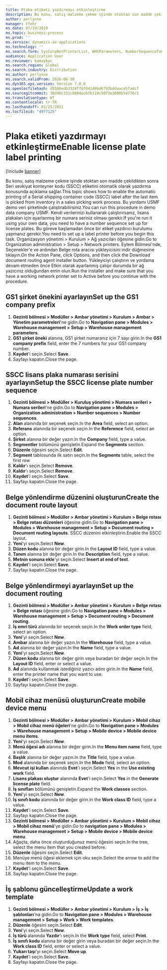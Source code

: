```yaml
---
title: Plaka etiketi yazdırmayı etkinleştirme
description: Bu konu, satış malzeme çekme işinde stoktan son madde çekildikten sonra Seri sevkiyat konteyner kodu (SSCC) etiketini otomatik olarak yazdırma konusunda açıklama sağlar.
author: perlynne
manager: tfehr
ms.date: 07/19/2019
ms.topic: business-process
ms.prod: ''
ms.service: dynamics-ax-applications
ms.technology: ''
ms.search.form: SysCorpNetPrinterList, WHSParameters, NumberSequenceTableListPage, NumberSequenceDetails, WHSDocumentRoutingLayout, WHSDocumentRouting, WHSRFMenuItem, WHSRFMenu, WHSWorkTemplateTable, WHSLicensePlateLabelBuildConfig, WHSLicensePlateLabel
audience: Application User
ms.reviewer: kamaybac
ms.search.region: Global
ms.search.industry: Distribution
ms.author: perlynne
ms.search.validFrom: 2016-06-30
ms.dyn365.ops.version: Version 7.0.0
ms.openlocfilehash: d5580edb3324f76f04140bd6793bddaace5fadcf
ms.sourcegitcommit: 38d40c331c8894acb7b119c5073e3088b54776c1
ms.translationtype: HT
ms.contentlocale: tr-TR
ms.lasthandoff: 01/15/2021
ms.locfileid: "4977125"
---
```

# <a name="enable-license-plate-label-printing"></a><span data-ttu-id="27240-103">Plaka etiketi yazdırmayı etkinleştirme</span><span class="sxs-lookup"><span data-stu-id="27240-103">Enable license plate label printing</span></span>

[!include [banner](../../includes/banner.md)]

<span data-ttu-id="27240-104">Bu konu, satış malzeme çekme işinde stoktan son madde çekildikten sonra Seri sevkiyat konteyner kodu (SSCC) etiketini otomatik olarak yazdırma konusunda açıklama sağlar.</span><span class="sxs-lookup"><span data-stu-id="27240-104">This topic shows how to enable the automatic printing of a Serial shipping container code (SSCC) label after the last item is picked from inventory in a sales picking work process.</span></span> <span data-ttu-id="27240-105">Bu yordamı USMF demo veri şirketinde çalıştırabilirsiniz.</span><span class="sxs-lookup"><span data-stu-id="27240-105">You can run this procedure in demo data company USMF.</span></span> <span data-ttu-id="27240-106">Kendi verilerinizi kullanarak çalıştırırsanız, lisans plakaları için ayarlanmış bir numara seriniz olması gerekir.</span><span class="sxs-lookup"><span data-stu-id="27240-106">If you're run it using your own data, you need to have a number sequence set up for license plates.</span></span> <span data-ttu-id="27240-107">Bu göreve başlamadan önce bir etiket yazdırıcı kurulumu yapmanız gerekir.</span><span class="sxs-lookup"><span data-stu-id="27240-107">You need to set up a label printer before you begin this task.</span></span> <span data-ttu-id="27240-108">Organizasyon yönetimi > Kurulum > Ağ yazıcıları öğesine gidin.</span><span class="sxs-lookup"><span data-stu-id="27240-108">Go to Organization administration > Setup > Network printers.</span></span> <span data-ttu-id="27240-109">Eylem Bölmesi'nde, Seçenekler'e ve ardından Belge rota aracısı yükleyicisini indir düğmesine tıklayın.</span><span class="sxs-lookup"><span data-stu-id="27240-109">On the Action Pane, click Options, and then click the Download document routing agent installer button.</span></span> <span data-ttu-id="27240-110">Yükleyiciyi çalıştırın ve yordama devam etmeden önce Etkin olarak ayarlanmış çalışır durumda bir ağ yazıcınız olduğundan emin olun.</span><span class="sxs-lookup"><span data-stu-id="27240-110">Run the installer and make sure that you have a working network printer set to Active before you continue with the procedure.</span></span>


## <a name="set-up-the-gs1-company-prefix"></a><span data-ttu-id="27240-111">GS1 şirket önekini ayarlayın</span><span class="sxs-lookup"><span data-stu-id="27240-111">Set up the GS1 company prefix</span></span>
1. <span data-ttu-id="27240-112">**Gezinti bölmesi > Modüller > Ambar yönetimi > Kurulum > Ambar > Yönetim parametreleri**'ne gidin.</span><span class="sxs-lookup"><span data-stu-id="27240-112">Go to **Navigation pane > Modules > Warehouse management > Setup > Warehouse management parameters**.</span></span>
2. <span data-ttu-id="27240-113">**GS1 şirket öneki** alanına, GS1 şirket numaranız için 7 sayı girin.</span><span class="sxs-lookup"><span data-stu-id="27240-113">In the **GS1 company prefix** field, enter the 7 numbers for your GS1 company number.</span></span>
3. <span data-ttu-id="27240-114">**Kaydet**'i seçin.</span><span class="sxs-lookup"><span data-stu-id="27240-114">Select **Save**.</span></span>
4. <span data-ttu-id="27240-115">Sayfayı kapatın.</span><span class="sxs-lookup"><span data-stu-id="27240-115">Close the page.</span></span>

## <a name="setup-the-sscc-license-plate-number-sequence"></a><span data-ttu-id="27240-116">SSCC lisans plaka numarası serisini ayarlayın</span><span class="sxs-lookup"><span data-stu-id="27240-116">Setup the SSCC license plate number sequence</span></span>
1. <span data-ttu-id="27240-117">**Gezinti bölmesi > Modüller > Kuruluş yönetimi > Numara serileri > Numara serileri**'ne gidin.</span><span class="sxs-lookup"><span data-stu-id="27240-117">Go to **Navigation pane > Modules > Organization administration > Number sequences > Number sequences**.</span></span>
2. <span data-ttu-id="27240-118">**Alan** alanında bir seçenek seçin.</span><span class="sxs-lookup"><span data-stu-id="27240-118">In the **Area** field, select an option.</span></span>
3. <span data-ttu-id="27240-119">**Referans** alanında bir seçenek seçin.</span><span class="sxs-lookup"><span data-stu-id="27240-119">In the **Reference** field, select an option.</span></span>
4. <span data-ttu-id="27240-120">**Şirket** alanına bir değer yazın.</span><span class="sxs-lookup"><span data-stu-id="27240-120">In the **Company** field, type a value.</span></span>
5. <span data-ttu-id="27240-121">**Segmentler** bölümünü genişletin.</span><span class="sxs-lookup"><span data-stu-id="27240-121">Expand the **Segments** section.</span></span>
6. <span data-ttu-id="27240-122">**Düzenle** öğesini seçin.</span><span class="sxs-lookup"><span data-stu-id="27240-122">Select **Edit**.</span></span>
7. <span data-ttu-id="27240-123">**Segment** tablosunda ilk satırı seçin.</span><span class="sxs-lookup"><span data-stu-id="27240-123">In the **Segments** table, select the first row</span></span>
8. <span data-ttu-id="27240-124">**Kaldır**'ı seçin.</span><span class="sxs-lookup"><span data-stu-id="27240-124">Select **Remove**.</span></span>
9. <span data-ttu-id="27240-125">**Kaldır**'ı seçin.</span><span class="sxs-lookup"><span data-stu-id="27240-125">Select **Remove**.</span></span>
10. <span data-ttu-id="27240-126">**Kaydet**'i seçin.</span><span class="sxs-lookup"><span data-stu-id="27240-126">Select **Save**.</span></span>
11. <span data-ttu-id="27240-127">Sayfayı kapatın.</span><span class="sxs-lookup"><span data-stu-id="27240-127">Close the page.</span></span>

## <a name="create-the-document-route-layout"></a><span data-ttu-id="27240-128">Belge yönlendirme düzenini oluşturun</span><span class="sxs-lookup"><span data-stu-id="27240-128">Create the document route layout</span></span>
1. <span data-ttu-id="27240-129">**Gezinti bölmesi > Modüller > Ambar yönetimi > Kurulum > Belge rotası > Belge rotası düzenleri** öğesine gidin.</span><span class="sxs-lookup"><span data-stu-id="27240-129">Go to **Navigation pane > Modules > Warehouse management > Setup > Document routing > Document routing layouts**.</span></span> <span data-ttu-id="27240-130">SSCC düzenini etkinleştirin.</span><span class="sxs-lookup"><span data-stu-id="27240-130">Enable the SSCC layout.</span></span>  
2. <span data-ttu-id="27240-131">**Yeni**'yi seçin.</span><span class="sxs-lookup"><span data-stu-id="27240-131">Select **New**.</span></span>
3. <span data-ttu-id="27240-132">**Düzen kodu** alanına bir değer girin.</span><span class="sxs-lookup"><span data-stu-id="27240-132">In the **Layout ID** field, type a value.</span></span>
4. <span data-ttu-id="27240-133">**Tanım** alanına bir değer girin.</span><span class="sxs-lookup"><span data-stu-id="27240-133">In the **Description** field, type a value.</span></span>
5. <span data-ttu-id="27240-134">**Metnin sonuna ekle**'yi seçin.</span><span class="sxs-lookup"><span data-stu-id="27240-134">Select **Insert at end of text**.</span></span>
6. <span data-ttu-id="27240-135">**Kaydet**'i seçin.</span><span class="sxs-lookup"><span data-stu-id="27240-135">Select **Save**.</span></span>
7. <span data-ttu-id="27240-136">Sayfayı kapatın.</span><span class="sxs-lookup"><span data-stu-id="27240-136">Close the page.</span></span>

## <a name="set-up-the-document-routing"></a><span data-ttu-id="27240-137">Belge yönlendirmeyi ayarlayın</span><span class="sxs-lookup"><span data-stu-id="27240-137">Set up the document routing</span></span>
1. <span data-ttu-id="27240-138">**Gezinti bölmesi > Modüller > Ambar yönetimi > Kurulum > Belge rotası > Belge rotası** öğesine gidin.</span><span class="sxs-lookup"><span data-stu-id="27240-138">Go to **Navigation pane > Modules > Warehouse management > Setup > Document routing > Document routing**.</span></span>
2. <span data-ttu-id="27240-139">**İş emri türü** alanında bir seçenek seçin.</span><span class="sxs-lookup"><span data-stu-id="27240-139">In the **Work order type** field, select an option.</span></span>
3. <span data-ttu-id="27240-140">**Yeni**'yi seçin.</span><span class="sxs-lookup"><span data-stu-id="27240-140">Select **New**.</span></span>
4. <span data-ttu-id="27240-141">**Ambar** alanına bir değer yazın.</span><span class="sxs-lookup"><span data-stu-id="27240-141">In the **Warehouse** field, type a value.</span></span>
5. <span data-ttu-id="27240-142">**Ad** alanına bir değer yazın.</span><span class="sxs-lookup"><span data-stu-id="27240-142">In the **Name** field, type a value.</span></span>
6. <span data-ttu-id="27240-143">**Yeni**'yi seçin.</span><span class="sxs-lookup"><span data-stu-id="27240-143">Select **New**.</span></span>
7. <span data-ttu-id="27240-144">**Düzen kodu** alanına bir değer girin veya buradan bir değer seçin.</span><span class="sxs-lookup"><span data-stu-id="27240-144">In the **Layout ID** field, enter or select a value.</span></span>
8. <span data-ttu-id="27240-145">**Ad** alanında kullanmak istediğiniz yazıcı adını girin.</span><span class="sxs-lookup"><span data-stu-id="27240-145">In the **Name** field, enter the printer name that you want to use.</span></span>
9. <span data-ttu-id="27240-146">**Kaydet**'i seçin.</span><span class="sxs-lookup"><span data-stu-id="27240-146">Select **Save**.</span></span>
10. <span data-ttu-id="27240-147">Sayfayı kapatın.</span><span class="sxs-lookup"><span data-stu-id="27240-147">Close the page.</span></span>

## <a name="create-mobile-device-menu"></a><span data-ttu-id="27240-148">Mobil cihaz menüsü oluşturun</span><span class="sxs-lookup"><span data-stu-id="27240-148">Create mobile device menu</span></span>
1. <span data-ttu-id="27240-149">**Gezinti bölmesi > Modüller > Ambar yönetimi > Kurulum > Mobil cihaz > Mobil cihaz menü öğeleri**'ne gidin.</span><span class="sxs-lookup"><span data-stu-id="27240-149">Go to **Navigation pane > Modules > Warehouse management > Setup > Mobile device > Mobile device menu items**.</span></span>
2. <span data-ttu-id="27240-150">**Yeni**'yi seçin.</span><span class="sxs-lookup"><span data-stu-id="27240-150">Select **New**.</span></span>
3. <span data-ttu-id="27240-151">**Menü öğesi adı** alanına bir değer girin.</span><span class="sxs-lookup"><span data-stu-id="27240-151">In the **Menu item name** field, type a value.</span></span>
4. <span data-ttu-id="27240-152">**Başlık** alanına bir değer yazın.</span><span class="sxs-lookup"><span data-stu-id="27240-152">In the **Title** field, type a value.</span></span>
5. <span data-ttu-id="27240-153">**Mod** alanında bir seçenek seçin.</span><span class="sxs-lookup"><span data-stu-id="27240-153">In the **Mode** field, select an option.</span></span>
6. <span data-ttu-id="27240-154">**Mevcut işi kullan** alanında **Evet**'i seçin.</span><span class="sxs-lookup"><span data-stu-id="27240-154">Select **Yes** in the **Use existing work** field.</span></span>
7. <span data-ttu-id="27240-155">**Lisans plakası oluştur** alanında **Evet**'i seçin.</span><span class="sxs-lookup"><span data-stu-id="27240-155">Select **Yes** in the **Generate license plate** field.</span></span>
8. <span data-ttu-id="27240-156">**İş sınıfları** bölümünü genişletin.</span><span class="sxs-lookup"><span data-stu-id="27240-156">Expand the **Work classes** section.</span></span>
9. <span data-ttu-id="27240-157">**Yeni**'yi seçin.</span><span class="sxs-lookup"><span data-stu-id="27240-157">Select **New**.</span></span>
10. <span data-ttu-id="27240-158">**İş sınıfı kodu** alanında bir değer girin.</span><span class="sxs-lookup"><span data-stu-id="27240-158">In the **Work class ID** field, type a value.</span></span>
11. <span data-ttu-id="27240-159">**Kaydet**'i seçin.</span><span class="sxs-lookup"><span data-stu-id="27240-159">Select **Save**.</span></span>
12. <span data-ttu-id="27240-160">Sayfayı kapatın.</span><span class="sxs-lookup"><span data-stu-id="27240-160">Close the page.</span></span>
13. <span data-ttu-id="27240-161">**Gezinti bölmesi > Modüller > Ambar yönetimi > Kurulum > Mobil cihaz > Mobil cihaz menü**'ye gidin.</span><span class="sxs-lookup"><span data-stu-id="27240-161">Go to **navigation pane > Modules > Warehouse management > Setup > Mobile device > Mobile device menu**.</span></span>
14. <span data-ttu-id="27240-162">Ağaçta, daha önce oluşturduğunuz menü öğesini seçin.</span><span class="sxs-lookup"><span data-stu-id="27240-162">In the tree, select the menu item that you created before.</span></span>
15. <span data-ttu-id="27240-163">**Düzenle** öğesini seçin.</span><span class="sxs-lookup"><span data-stu-id="27240-163">Select **Edit**.</span></span>
16. <span data-ttu-id="27240-164">Menüye menü öğesi eklemek için oku seçin.</span><span class="sxs-lookup"><span data-stu-id="27240-164">Select the arrow to add the menu item to the menu.</span></span>
17. <span data-ttu-id="27240-165">**Kaydet**'i seçin.</span><span class="sxs-lookup"><span data-stu-id="27240-165">Select **Save**.</span></span>
18. <span data-ttu-id="27240-166">Sayfayı kapatın.</span><span class="sxs-lookup"><span data-stu-id="27240-166">Close the page.</span></span>

## <a name="update-a-work-template"></a><span data-ttu-id="27240-167">İş şablonu güncelleştirme</span><span class="sxs-lookup"><span data-stu-id="27240-167">Update a work template</span></span>
1. <span data-ttu-id="27240-168">**Gezinti bölmesi > Modüller > Ambar yönetimi > Kurulum > İş > İş şablonları**'na gidin.</span><span class="sxs-lookup"><span data-stu-id="27240-168">Go to **Navigation pane > Modules > Warehouse management > Setup > Work > Work templates**.</span></span>
2. <span data-ttu-id="27240-169">**Düzenle** öğesini seçin.</span><span class="sxs-lookup"><span data-stu-id="27240-169">Select **Edit**.</span></span>
3. <span data-ttu-id="27240-170">**Yeni**'yi seçin.</span><span class="sxs-lookup"><span data-stu-id="27240-170">Select **New**.</span></span>
4. <span data-ttu-id="27240-171">**İş türü** alanında **Yazdır**'ı seçin.</span><span class="sxs-lookup"><span data-stu-id="27240-171">In the **Work type** field, select **Print**.</span></span>
5. <span data-ttu-id="27240-172">**İş sınıfı kodu** alanına bir değer girin veya buradan bir değer seçin.</span><span class="sxs-lookup"><span data-stu-id="27240-172">In the **Work class ID** field, enter or select a value.</span></span>
6. <span data-ttu-id="27240-173">**Yukarı taşı**'yı seçin.</span><span class="sxs-lookup"><span data-stu-id="27240-173">Select **Move up**.</span></span>
7. <span data-ttu-id="27240-174">**Kaydet**'i seçin.</span><span class="sxs-lookup"><span data-stu-id="27240-174">Select **Save**.</span></span>
8. <span data-ttu-id="27240-175">Sayfayı kapatın.</span><span class="sxs-lookup"><span data-stu-id="27240-175">Close the page.</span></span>

